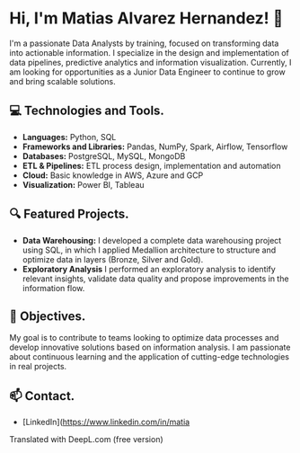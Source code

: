 # Hi, I'm Matias Alvarez Hernandez! 👋

I'm a passionate Data Analysts by training, focused on transforming data into actionable information. I specialize in the design and implementation of data pipelines, predictive analytics and information visualization. Currently, I am looking for opportunities as a Junior Data Engineer to continue to grow and bring scalable solutions.

## 💻 Technologies and Tools.

- **Languages:** Python, SQL
- **Frameworks and Libraries:** Pandas, NumPy, Spark, Airflow, Tensorflow 
- **Databases:** PostgreSQL, MySQL, MongoDB
- **ETL & Pipelines:** ETL process design, implementation and automation
- **Cloud:** Basic knowledge in AWS, Azure and GCP
- **Visualization:** Power BI, Tableau

## 🔍 Featured Projects.

- **Data Warehousing:** I developed a complete data warehousing project using SQL, in which I applied Medallion architecture to structure and optimize data in layers (Bronze, Silver and Gold).
- **Exploratory Analysis** I performed an exploratory analysis to identify relevant insights, validate data quality and propose improvements in the information flow.


## 🎯 Objectives.

My goal is to contribute to teams looking to optimize data processes and develop innovative solutions based on information analysis. I am passionate about continuous learning and the application of cutting-edge technologies in real projects.

## 📫 Contact.

- [LinkedIn](https://www.linkedin.com/in/matia

Translated with DeepL.com (free version)
